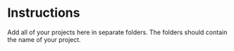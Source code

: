 # Instructions

Add all of your projects here in separate folders. The folders should contain the name of your project.
